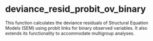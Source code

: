 # deviance_resid_probit_ov_binary
This function calculates the deviance residuals of Structural Equation Models (SEM) using probit links for binary observed variables. It also extends its functionality to accommodate multigroup analyses.
